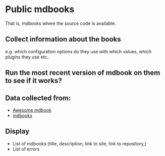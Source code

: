 # Public mdbooks

That is, mdbooks where the source code is available.

## Collect information about the books

e.g. which configuration options do they use with which values, which plugins they use etc.


## Run the most recent version of mdbook on them to see if it works?

## Data collected from:

* [Awesome mdbook](https://github.com/softprops/awesome-mdbook)
* [mdbooks](https://github.com/search?o=desc&q=mdbook&s=stars&type=Repositories)

## Display

* List of mdbooks (title, description, link to site, link to repository,)
* List of errors
